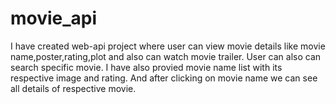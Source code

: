 # movie_api
I have created web-api project where user can view movie details like movie name,poster,rating,plot and also can watch movie trailer. User can also can search specific movie.
I have also provied movie name list with its respective image and rating. And after clicking on movie name we can see all details of respective movie.
